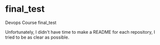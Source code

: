 # final_test
Devops Course final_test

Unfortunately, I didn't have time to make a README for each repository, I tried to be as clear as possible.
